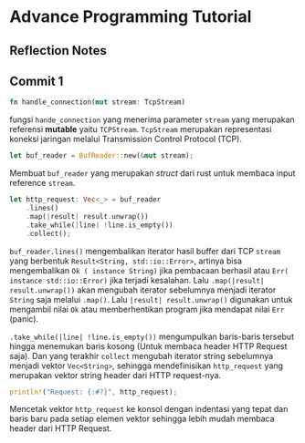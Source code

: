 # Advance Programming Tutorial

## Reflection Notes

## Commit 1

```rust
fn handle_connection(mut stream: TcpStream) 
```
fungsi `hande_connection` yang menerima parameter `stream` yang merupakan referensi **mutable** yaitu `TCPStream`. `TcpStream` merupakan representasi koneksi jaringan melalui Transmission Control Protocol (TCP).

```rust
let buf_reader = BufReader::new(&mut stream);
```
Membuat `buf_reader` yang merupakan _struct_ dari rust untuk membaca input reference 
`stream`.

```rust
let http_request: Vec<_> = buf_reader 
    .lines() 
    .map(|result| result.unwrap()) 
    .take_while(|line| !line.is_empty()) 
    .collect();
```
`buf_reader.lines()` mengembalikan iterator hasil buffer dari TCP `stream` yang berbentuk `Result<String, std::io::Error>`, artinya bisa mengembalikan `Ok ( instance String)` jika pembacaan berhasil atau `Err( instance std::io::Error)` jika terjadi kesalahan. Lalu `.map(|result| result.unwrap())` akan mengubah iterator sebelumnya menjadi iterator `String` saja melalui `.map()`. Lalu `|result| result.unwrap()` digunakan untuk mengambil nilai `Ok` atau memberhentikan program jika mendapat nilai `Err` (panic).

`.take_while(|line| !line.is_empty())` mengumpulkan baris-baris tersebut hingga menemukan baris kosong (Untuk membaca header HTTP Request saja). Dan yang terakhir `collect` mengubah iterator string sebelumnya menjadi vektor `Vec<String>`, sehingga mendefinisikan `http_request` yang merupakan vektor string header dari HTTP request-nya.


```rust
println!("Request: {:#?}", http_request);
```
Mencetak vektor `http_request` ke konsol dengan indentasi yang tepat dan baris baru pada setiap elemen vektor sehingga 
lebih mudah membaca header dari HTTP Request.

